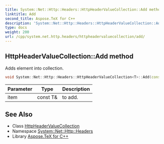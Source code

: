 ```yaml
---
title: System::Net::Http::Headers::HttpHeaderValueCollection::Add method
linktitle: Add
second_title: Aspose.TeX for C++
description: 'System::Net::Http::Headers::HttpHeaderValueCollection::Add method. Adds element into collection in C++.'
type: docs
weight: 200
url: /cpp/system.net.http.headers/httpheadervaluecollection/add/
---
```

## HttpHeaderValueCollection::Add method


Adds element into collection.

```cpp
void System::Net::Http::Headers::HttpHeaderValueCollection<T>::Add(const T &item) override
```


| Parameter | Type | Description |
| --- | --- | --- |
| item | const T\& | to add. |

## See Also

* Class [HttpHeaderValueCollection](../)
* Namespace [System::Net::Http::Headers](../../)
* Library [Aspose.TeX for C++](../../../)

